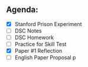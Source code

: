 ## Agenda: 

- [x] Stanford Prison Experiment 
- [ ] DSC Notes
- [ ] DSC Homework
- [ ] Practice for Skill Test
- [x] Paper #1 Reflection
- [ ] English Paper Proposal
p